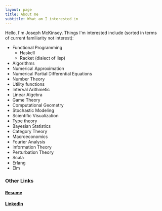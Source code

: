 ```yaml
---
layout: page
title: About me
subtitle: What am I interested in
---
```


Hello, I'm Joseph McKinsey. Things I'm interested include (sorted in terms of current familiarity not interest):

- Functional Programming
  - Haskell
  - Racket (dialect of lisp)
- Algorithms
- Numerical Approximation
- Numerical Partial Differential Equations
- Number Theory
- Utility functions
- Interval Arithmetic
- Linear Algebra
- Game Theory
- Computational Geometry
- Stochastic Modeling
- Scientific Visualization
- Type theory
- Bayesian Statistics
- Category Theory
- Macroeconomics
- Fourier Analysis
- Information Theory
- Perturbation Theory
- Scala
- Erlang
- Elm

### Other Links

#### [Resume](https://github.com/josephmckinsey/resume/blob/master/resume.pdf)

#### [LinkedIn](https://www.linkedin.com/in/joseph-mckinsey-356195146/)

